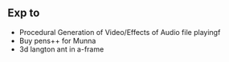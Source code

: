 ## Exp to


* Procedural Generation of Video/Effects of Audio file playingf
* Buy pens++ for Munna
* 3d langton ant in a-frame